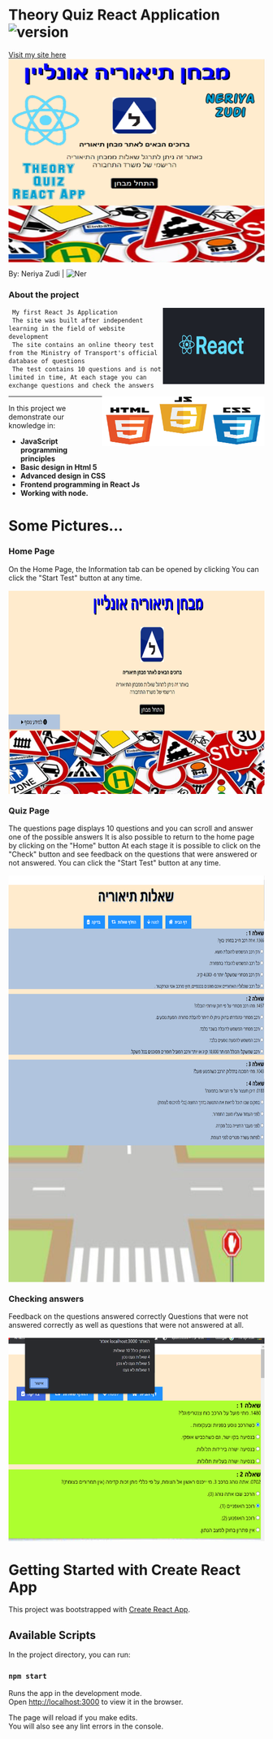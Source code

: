 # Theory Quiz React Application <img src="https://img.shields.io/badge/version-1.0-yellowgreen" alt="version" >
<a href="https://theory-quiz-react-app.netlify.app/" target=blanck> Visit my site here</a>
<img src="https://github.com/NeriyaZudi/Theory-Quiz-Recat-App/blob/main/project%20pictures/background.jpg" align="center"
     alt="cover" width="600" height="400">


 By: Neriya Zudi | <img src="https://img.shields.io/badge/Neriya-Programmer-blue" alt="Ner" > 
 
   <h3> About the project </h3>
   <img src="https://github.com/NeriyaZudi/Theory-Quiz-Recat-App/blob/main/project%20pictures/React%20logo.jpg" align="right"
     alt="JAVA logo" width="200" height="150">

     My first React Js Application
     The site was built after independent learning in the field of website development
     The site contains an online theory test from the Ministry of Transport's official database of questions
     The test contains 10 questions and is not limited in time, At each stage you can exchange questions and check the answers
     
   <img src="https://github.com/NeriyaZudi/Theory-Quiz-Recat-App/blob/main/project%20pictures/html-js-css.jpeg" align="right"
     alt="JS logo" width="320" height="98">
  <hr>
    
   In this project we demonstrate our knowledge in:
   * **JavaScript programming principles**
   * **Basic design in Html 5**
   * **Advanced design in CSS**
   * **Frontend programming in React Js**
   * **Working with node.**

# Some Pictures...
<h3> Home Page </h3>
        On the Home Page, the Information tab can be opened by clicking
        You can click the "Start Test" button at any time.<br>  <br> 
 <img src="https://github.com/NeriyaZudi/Theory-Quiz-Recat-App/blob/main/project%20pictures/home%20page.png" align="center" 
      alt="home page"  width="800" height="400"><br>
 <h3> Quiz Page </h3>
       The questions page displays 10 questions and you can scroll and answer one of the possible answers
       It is also possible to return to the home page by clicking on the "Home" button
       At each stage it is possible to click on the "Check" button and see feedback on the questions that were answered or not answered.
        You can click the "Start Test" button at any time.<br>  <br> 
 <img src="https://github.com/NeriyaZudi/Theory-Quiz-Recat-App/blob/main/project%20pictures/questions.png" align="center" 
      alt="home page"  width="800" height="400"><br>
  <img src="https://github.com/NeriyaZudi/Theory-Quiz-Recat-App/blob/main/project%20pictures/questions1.png" align="center" 
      alt="home page"  width="800" height="400"><br>
   <h3> Checking answers </h3>
        Feedback on the questions answered correctly
        Questions that were not answered correctly as well as questions that were not answered at all.<br>  <br> 
 <img src="https://github.com/NeriyaZudi/Theory-Quiz-Recat-App/blob/main/project%20pictures/check.png" align="center" 
      alt="home page"  width="800" height="400"><br>

# Getting Started with Create React App

This project was bootstrapped with [Create React App](https://github.com/facebook/create-react-app).

## Available Scripts

In the project directory, you can run:

### `npm start`

Runs the app in the development mode.\
Open [http://localhost:3000](http://localhost:3000) to view it in the browser.

The page will reload if you make edits.\
You will also see any lint errors in the console.

